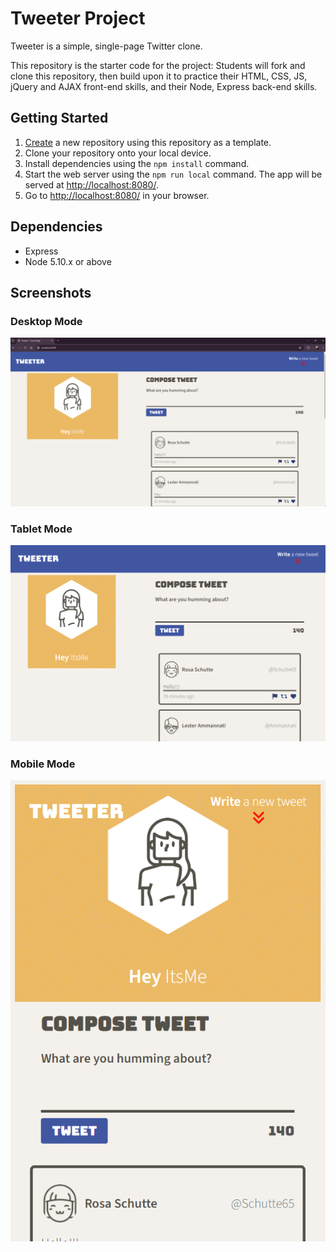 # Tweeter Project

Tweeter is a simple, single-page Twitter clone.

This repository is the starter code for the project: Students will fork and clone this repository, then build upon it to practice their HTML, CSS, JS, jQuery and AJAX front-end skills, and their Node, Express back-end skills.

## Getting Started

1. [Create](https://github.com/irohunk/tweeter) a new repository using this repository as a template.
2. Clone your repository onto your local device.
3. Install dependencies using the `npm install` command.
3. Start the web server using the `npm run local` command. The app will be served at <http://localhost:8080/>.
4. Go to <http://localhost:8080/> in your browser.

## Dependencies

- Express
- Node 5.10.x or above

## Screenshots

### Desktop Mode
!["Screenshot of Desktop Mode"](https://github.com/irohunk/tweeter/blob/master/docs/DesktopMode.png?raw=true)

### Tablet Mode
!["Screenshot of Tablet Mode"](https://github.com/irohunk/tweeter/blob/master/docs/TabletMode.png?raw=true)

### Mobile Mode
!["Screenshot of Mobile Mode"](https://github.com/irohunk/tweeter/blob/master/docs/MobileMode.png?raw=true)